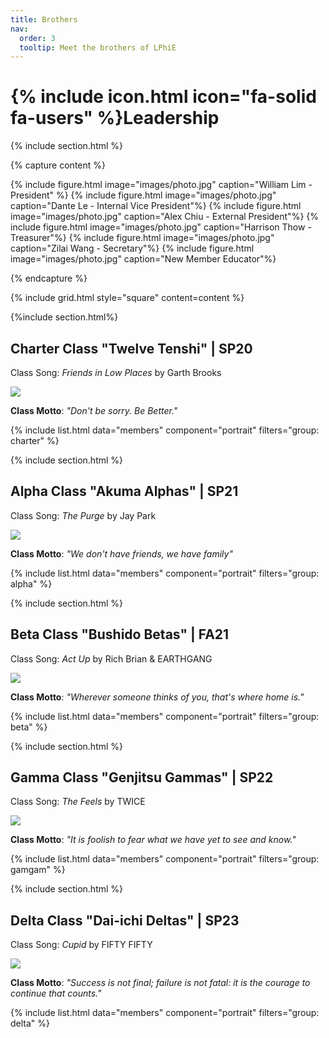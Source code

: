 ```yaml
---
title: Brothers
nav:
  order: 3
  tooltip: Meet the brothers of LPhiE
---
```

<!--
<button onclick="scrollToClass('charter')">Scroll to Charter Class</button>
debug only to scroll to prefered position
-->
# {% include icon.html icon="fa-solid fa-users" %}Leadership

{% include section.html %}

{% capture content %}

{% include figure.html image="images/photo.jpg" caption="William Lim - President" %}
{% include figure.html image="images/photo.jpg" caption="Dante Le - Internal Vice President"%}
{% include figure.html image="images/photo.jpg" caption="Alex Chiu - External President"%}
{% include figure.html image="images/photo.jpg" caption="Harrison Thow - Treasurer"%}
{% include figure.html image="images/photo.jpg" caption="Zilai Wang - Secretary"%}
{% include figure.html image="images/photo.jpg" caption="New Member Educator"%}

{% endcapture %}

{% include grid.html style="square" content=content %}

{%include section.html%} 
## Charter Class "Twelve Tenshi" | SP20
Class Song: _Friends in Low Places_ by Garth Brooks 

![](https://open.spotify.com/track/0TErIsJMsMCN01oGH7tiAh?si=22cab197df5340a0)

**Class Motto**: _"Don't be sorry. Be Better."_


{% include list.html data="members" component="portrait" filters="group: charter" %}

{% include section.html %}

## Alpha Class "Akuma Alphas" | SP21
Class Song: _The Purge_ by Jay Park 

![](https://open.spotify.com/track/1AImhVnSRsY4svcZRAtE5l?si=3114240e97244dcc)

**Class Motto**: _"We don't have friends, we have family"_

{% include list.html data="members" component="portrait" filters="group: alpha" %}

{% include section.html %}


## Beta Class "Bushido Betas" | FA21
Class Song: _Act Up_ by Rich Brian & EARTHGANG 

![](https://open.spotify.com/track/36Ajx3OHw1qOAjS4tJs38V?si=020b2f65eed34701)

**Class Motto**: _"Wherever someone thinks of you, that's where home is."_

{% include list.html data="members" component="portrait" filters="group: beta" %}

{% include section.html %}

## Gamma Class "Genjitsu Gammas" | SP22
Class Song: _The Feels_ by TWICE 

![](https://open.spotify.com/track/1XyzcGhmO7iUamSS94XfqY?si=69da87a009bc4830)

**Class Motto**: _"It is foolish to fear what we have yet to see and know."_

{% include list.html data="members" component="portrait" filters="group: gamgam" %}

{% include section.html %}



## Delta Class "Dai-ichi Deltas" | SP23
Class Song: _Cupid_ by FIFTY FIFTY 

![](https://open.spotify.com/track/5mg3VB3Qh7jcR5kAAC4DSV?si=ade3e6aba87b40c9)

**Class Motto**: _"Success is not final; failure is not fatal: it is the courage to continue that counts."_

{% include list.html data="members" component="portrait" filters="group: delta" %}

<script src = "_scripts/scroll.js"></script>